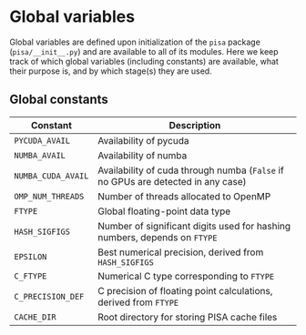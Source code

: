 # Global variables

Global variables are defined upon initialization of the `pisa` package (`pisa/__init__.py`) and are available to all of its modules. Here we keep track of which global
variables (including constants) are available, what their purpose is, and by which stage(s) they are used.

## Global constants

| Constant | Description |
| --- | --- |
| `PYCUDA_AVAIL` | Availability of pycuda |
| `NUMBA_AVAIL` | Availability of numba |
| `NUMBA_CUDA_AVAIL` | Availability of cuda through numba (`False` if no GPUs are detected in any case) |
| `OMP_NUM_THREADS` | Number of threads allocated to OpenMP |
| `FTYPE` | Global floating-point data type |
| `HASH_SIGFIGS` | Number of significant digits used for hashing numbers, depends on `FTYPE` |
| `EPSILON` | Best numerical precision, derived from `HASH_SIGFIGS` |
| `C_FTYPE` | Numerical C type corresponding to `FTYPE`  |
| `C_PRECISION_DEF` | C precision of floating point calculations, derived from `FTYPE` |
| `CACHE_DIR` | Root directory for storing PISA cache files |
